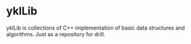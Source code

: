 yklLib
==============================

yklLib is collections of C++ implementation of basic data structures and algorithms.
Just as a repository for drill.
